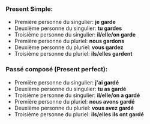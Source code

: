 ### Present Simple:
- Première personne du singulier: **je garde**
- Deuxième personne du singulier: **tu gardes**
- Troisième personne du singulier: **il/elle/on garde**
- Première personne du pluriel: **nous gardons**
- Deuxième personne du pluriel: **vous gardez**
- Troisième personne du pluriel: **ils/elles gardent**

### Passé composé (Present perfect):
- Première personne du singulier: **j'ai gardé**
- Deuxième personne du singulier: **tu as gardé**
- Troisième personne du singulier: **il/elle/on a gardé**
- Première personne du pluriel: **nous avons gardé**
- Deuxième personne du pluriel: **vous avez gardé**
- Troisième personne du pluriel: **ils/elles ils ont gardé**
